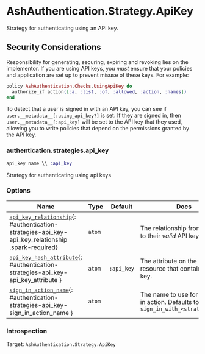 <!--
This file was generated by Spark. Do not edit it by hand.
-->
# AshAuthentication.Strategy.ApiKey

Strategy for authenticating using an API key.

## Security Considerations

Responsibility for generating, securing, expiring and revoking lies on the implementor.
If you are using API keys, you *must* ensure that your policies and application are set
up to prevent misuse of these keys. For example:

```elixir
policy AshAuthentication.Checks.UsingApiKey do
  authorize_if action([:a, :list, :of, :allowed, :action, :names])
end
```

To detect that a user is signed in with an API key, you can see if
`user.__metadata__[:using_api_key?]` is set. If they are signed
in, then `user.__metadata__[:api_key]` will be set to the API key that they
used, allowing you to write policies that depend on the permissions granted
by the API key.



### authentication.strategies.api_key
```elixir
api_key name \\ :api_key
```


Strategy for authenticating using api keys






### Options

| Name | Type | Default | Docs |
|------|------|---------|------|
| [`api_key_relationship`](#authentication-strategies-api_key-api_key_relationship){: #authentication-strategies-api_key-api_key_relationship .spark-required} | `atom` |  | The relationship from the user to their *valid* API keys. |
| [`api_key_hash_attribute`](#authentication-strategies-api_key-api_key_attribute){: #authentication-strategies-api_key-api_key_attribute } | `atom` | `:api_key` | The attribute on the API key resource that contains the API key. |
| [`sign_in_action_name`](#authentication-strategies-api_key-sign_in_action_name){: #authentication-strategies-api_key-sign_in_action_name } | `atom` |  | The name to use for the sign in action. Defaults to `sign_in_with_<strategy_name>` |





### Introspection

Target: `AshAuthentication.Strategy.ApiKey`



<style type="text/css">.spark-required::after { content: "*"; color: red !important; }</style>
